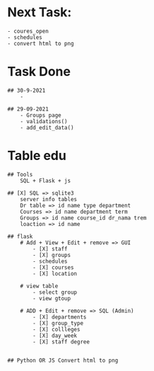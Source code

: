 # Next Task:
	- coures_open 
    - schedules
    - convert html to png

# Task Done
	## 30-9-2021
		-  

	## 29-09-2021
		- Groups page
		- validations()
		- add_edit_data()
	


# Table edu 
	## Tools
		SQL + Flask + js
	
	## [X] SQL => sqlite3 
		server info tables
		Dr table => id name type department
		Courses => id name department term
		Groups => id name course_id dr_nama trem 
		loaction => id name 
		
	## flask
		# Add + View + Edit + remove => GUI 
			- [X] staff
			- [X] groups
			- schedules
			- [X] courses
			- [X] location

		# view table
			- select group
			- view gtoup

		# ADD + Edit + remove => SQL (Admin)
			- [X] departments
			- [X] group_type
			- [X] collleges
			- [X] day_week
			- [X] staff degree


	## Python OR JS Convert html to png 
